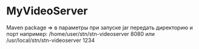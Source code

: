 # MyVideoServer

Maven package =>
в параметры при запуске jar передать директорию и порт
например: /home/user/stn/stn-videoserver 8080 или /usr/local/stn/stn-videoserver 1234
